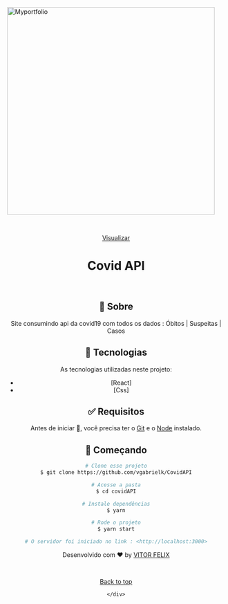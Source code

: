 <div align="start" id="top"> 
  <img  width='480px' src="https://portfoliovfelix.netlify.app/static/media/covid.f0497ad3a4a2c75ceaeb.png" alt="Myportfolio" />

  &#xa0;

  <!-- <a href="https://coronabrr.netlify.app/">Demo</a> -->
</div>
<div align='center'> 
<a align='center' href='https://coronabrr.netlify.app/'> Visualizar </a>

<h1 align="center">Covid API</h1>


<!-- Status -->

<!-- <h4 align="center"> 
	🚧  Myportfolio 🚀 Under construction...  🚧
</h4> 

<hr> -->



<br>

## :dart: Sobre ##

Site consumindo api da covid19 com todos os dados : Óbitos | Suspeitas | Casos


## :rocket: Tecnologias ##

As tecnologias utilizadas neste projeto:

- [React]
- [Css]


## :white_check_mark: Requisitos ##

Antes de iniciar :checkered_flag:, você precisa ter o [Git](https://git-scm.com) e o [Node](https://nodejs.org/en/) instalado.

## :checkered_flag: Começando ##

```bash
# Clone esse projeto
$ git clone https://github.com/vgabrielk/CovidAPI

# Acesse a pasta
$ cd covidAPI

# Instale dependências
$ yarn

# Rode o projeto
$ yarn start

# O servidor foi iniciado no link : <http://localhost:3000>
```



Desenvolvido com :heart: by <a href="https://github.com/vgabrielk" target="_blank">VITOR FELIX</a>

&#xa0;

<a href="#top">Back to top</a>
	
	</div>
